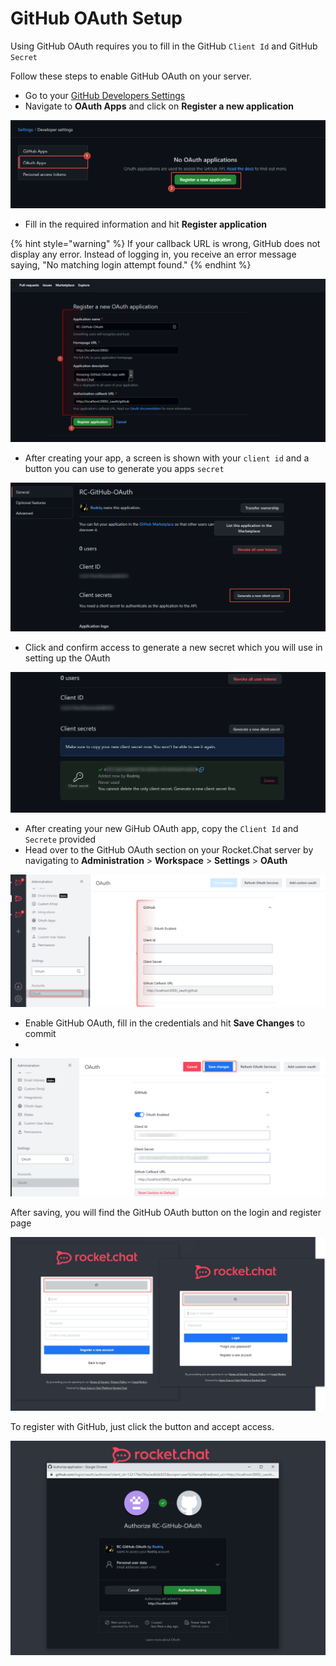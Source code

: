 # GitHub OAuth Setup

Using GitHub OAuth requires you to fill in the GitHub `Client Id` and GitHub `Secret`

Follow these steps to enable GitHub OAuth on your server.

* Go to your [GitHub Developers Settings](https://github.com/settings/developers)
* Navigate to **OAuth Apps** and click on **Register a new application**

![](<../../../../.gitbook/assets/image (690) (2).png>)

* Fill in the required information and hit **Register application**

{% hint style="warning" %}
If your callback URL is wrong, GitHub does not display any error. Instead of logging in, you receive an error message saying, "No matching login attempt found."
{% endhint %}

![](<../../../../.gitbook/assets/image (692) (1) (1).png>)

* After creating your app, a screen is shown with your `client id` and a button you can use to generate you apps `secret`

![](<../../../../.gitbook/assets/image (688) (2).png>)

* Click and confirm access to generate a new secret which you will use in setting up the OAuth

![](<../../../../.gitbook/assets/image (634) (1).png>)

* After creating your new GiHub OAuth app, copy the `Client Id` and `Secrete` provided
* Head over to the GitHub OAuth section on your Rocket.Chat server by navigating to **Administration** > **Workspace** > **Settings** > **OAuth**

![](<../../../../.gitbook/assets/image (671) (1) (1) (1).png>)

* Enable GitHub OAuth, fill in the credentials and hit **Save Changes** to commit
*

![](<../../../../.gitbook/assets/image (687) (1) (1) (1).png>)

After saving, you will find the GitHub OAuth button on the login and register page

![](<../../../../.gitbook/assets/image (649) (1) (1).png>)

To register with GitHub, just click the button and accept access.

![](<../../../../.gitbook/assets/image (643) (1) (1) (1) (1).png>)
